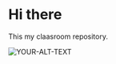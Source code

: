 # Hi there
This my claasroom repository.

<picture>
 <source media="(prefers-color-scheme: dark)" srcset="https://tse1.mm.bing.net/th/id/OIP.WawpDk-Xg07UqCvBp__fWwHaGR?rs=1&pid=ImgDetMain">
 <source media="(prefers-color-scheme: light)" srcset="https://w7.pngwing.com/pngs/741/547/png-transparent-brand-github-logo-network-social-brands-flat-icon.png">
 <img alt="YOUR-ALT-TEXT" src="YOUR-DEFAULT-IMAGE">
</picture>
